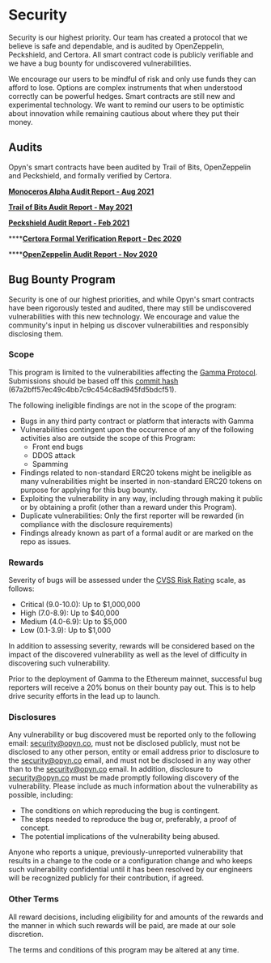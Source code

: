 # Security

Security is our highest priority. Our team has created a protocol that we believe is safe and dependable, and is audited by OpenZeppelin, Peckshield, and Certora. All smart contract code is publicly verifiable and we have a bug bounty for undiscovered vulnerabilities.&#x20;

We encourage our users to be mindful of risk and only use funds they can afford to lose. Options are complex instruments that when understood correctly can be powerful hedges. Smart contracts are still new and experimental technology. We want to remind our users to be optimistic about innovation while remaining cautious about where they put their money.&#x20;

## Audits

Opyn's smart contracts have been audited by Trail of Bits, OpenZeppelin and Peckshield, and formally verified by Certora.&#x20;

****[**Monoceros Alpha Audit Report - Aug 2021**](https://github.com/monoceros-alpha/review-opyn-gamma-2021-08)****

****[**Trail of Bits Audit Report - May 2021**](https://github.com/trailofbits/publications/blob/master/reviews/Opyn-Gamma-Protocol.pdf)****

****[**Peckshield Audit Report - Feb 2021**](https://github.com/peckshield/publications/blob/master/audit\_reports/peckshield-audit-report-Opyn-v1.0.pdf)****

****[**Certora Formal Verification Report - Dec 2020**](https://www.certora.com/pubs/OpynGammaDec2020.pdf)

****[**OpenZeppelin Audit Report - Nov 2020**](https://blog.openzeppelin.com/opyn-gamma-protocol-audit/)

## Bug Bounty Program

Security is one of our highest priorities, and while Opyn's smart contracts have been rigorously tested and audited, there may still be undiscovered vulnerabilities with this new technology. We encourage and value the community's input in helping us discover vulnerabilities and responsibly disclosing them.

### **Scope**

This program is limited to the vulnerabilities affecting the [Gamma Protocol](https://github.com/opynfinance/GammaProtocol/tree/master/contracts). Submissions should be based off this [commit hash ](https://github.com/opynfinance/GammaProtocol/releases/tag/v2.0.0)(67a2bff57ec49c4bb7c9c454c8ad945fd5bdcf51).&#x20;

The following ineligible findings are not in the scope of the program:

* Bugs in any third party contract or platform that interacts with Gamma
* Vulnerabilities contingent upon the occurrence of any of the following activities also are outside the scope of this Program:
  * Front end bugs
  * DDOS attack
  * Spamming
* Findings related to non-standard ERC20 tokens might be ineligible as many vulnerabilities might be inserted in non-standard ERC20 tokens on purpose for applying for this bug bounty.
* Exploiting the vulnerability in any way, including through making it public or by obtaining a profit (other than a reward under this Program).
* Duplicate vulnerabilities: Only the first reporter will be rewarded (in compliance with the disclosure requirements)
* Findings already known as part of a formal audit or are marked on the repo as issues.

### **Rewards**‌

Severity of bugs will be assessed under the [CVSS Risk Rating](https://www.first.org/cvss/calculator/3.0) scale, as follows:‌

* Critical (9.0-10.0): Up to $1,000,000
* High (7.0-8.9): Up to $40,000
* Medium (4.0-6.9): Up to $5,000
* Low (0.1-3.9): Up to $1,000

In addition to assessing severity, rewards will be considered based on the impact of the discovered vulnerability as well as the level of difficulty in discovering such vulnerability.

Prior to the deployment of Gamma to the Ethereum mainnet, successful bug reporters will receive a 20% bonus on their bounty pay out. This is to help drive security efforts in the lead up to launch.

### **Disclosures**

Any vulnerability or bug discovered must be reported only to the following email: [security@opyn.co](mailto:security@opyn.co), must not be disclosed publicly, must not be disclosed to any other person, entity or email address prior to disclosure to the [security@opyn.co](mailto:security@opyn.co) email, and must not be disclosed in any way other than to the [security@opyn.co](mailto:security@opyn.co) email. In addition, disclosure to [security@opyn.co](mailto:security@opyn.co) must be made promptly following discovery of the vulnerability. Please include as much information about the vulnerability as possible, including:

* The conditions on which reproducing the bug is contingent.
* The steps needed to reproduce the bug or, preferably, a proof of concept.
* The potential implications of the vulnerability being abused.‌

Anyone who reports a unique, previously-unreported vulnerability that results in a change to the code or a configuration change and who keeps such vulnerability confidential until it has been resolved by our engineers will be recognized publicly for their contribution, if agreed.

### **Other Terms**

All reward decisions, including eligibility for and amounts of the rewards and the manner in which such rewards will be paid, are made at our sole discretion.

The terms and conditions of this program may be altered at any time.
